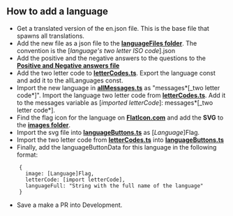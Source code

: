 ## How to add a language

- Get a translated version of the en.json file. This is the base file that spawns all translations.
- Add the new file as a json file to the **[languageFiles folder](./languageFiles)**. The convention is the [_language's two letter ISO code_].json
- Add the positive and the negative answers to the questions to the **[Positive and Negative answers file](./pos-neg-answers.ts)**
- Add the two letter code to **[letterCodes.ts](./letterCodes.ts)**. Export the language const and add it to the allLanguages const.
- Import the new language in **[allMessages.ts](./allMessages.ts)** as "messages*[\_two letter code*]". Import the language two letter code from **[letterCodes.ts](./letterCodes.ts)**. Add it to the messages variable as [_imported letterCode_]: messages*[\_two letter code*].
- Find the flag icon for the language on **[FlatIcon.com](https://www.flaticon.com/packs/countrys-flags)** and add the **SVG** to the **[images folder](../images)**.
- Import the svg file into **[languageButtons.ts](./languageButtons.ts)** as [_Language_]Flag.
- Import the two letter code from **[letterCodes.ts](./letterCodes.ts)** into **[languageButtons.ts](./languageButtons.ts)**
- Finally, add the languageButtonData for this language in the following format:

```
    {
      image: [Language]Flag,
      letterCode: [import letterCode],
      languageFull: "String with the full name of the language"
    }
```

- Save a make a PR into Development.
